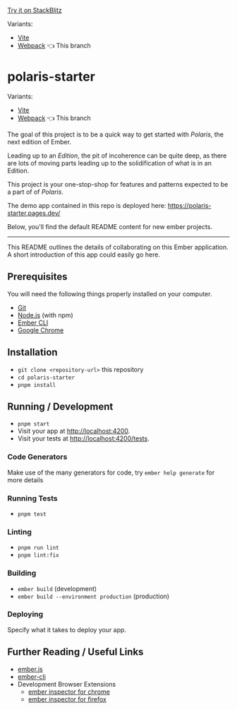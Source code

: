 [Try it on StackBlitz](https://stackblitz.com/github/nullVoxPopuli/polaris-starter/tree/main?file=README.md)

Variants:

- [Vite](https://github.com/NullVoxPopuli/polaris-starter/tree/main)
- [Webpack](https://github.com/NullVoxPopuli/polaris-starter/tree/webpack) 👈 This branch

# polaris-starter

Variants:
- [Vite](https://github.com/NullVoxPopuli/polaris-starter/tree/main) 
- [Webpack](https://github.com/NullVoxPopuli/polaris-starter/tree/webpack) 👈 This branch  


The goal of this project is to be a quick way to get started with _Polaris_, the next edition of Ember.

Leading up to an _Edition_, the pit of incoherence can be quite deep, as there are lots of moving parts leading up to the solidification of what is in an Edition.

This project is your one-stop-shop for features and patterns expected to be a part of of _Polaris_.

The demo app contained in this repo is deployed here: https://polaris-starter.pages.dev/

Below, you'll find the default README content for new ember projects.

---

This README outlines the details of collaborating on this Ember application.
A short introduction of this app could easily go here.

## Prerequisites

You will need the following things properly installed on your computer.

- [Git](https://git-scm.com/)
- [Node.js](https://nodejs.org/) (with npm)
- [Ember CLI](https://cli.emberjs.com/release/)
- [Google Chrome](https://google.com/chrome/)

## Installation

- `git clone <repository-url>` this repository
- `cd polaris-starter`
- `pnpm install`

## Running / Development

- `pnpm start`
- Visit your app at [http://localhost:4200](http://localhost:4200).
- Visit your tests at [http://localhost:4200/tests](http://localhost:4200/tests).

### Code Generators

Make use of the many generators for code, try `ember help generate` for more details

### Running Tests

- `pnpm test`

### Linting

- `pnpm run lint`
- `pnpm lint:fix`

### Building

- `ember build` (development)
- `ember build --environment production` (production)

### Deploying

Specify what it takes to deploy your app.

## Further Reading / Useful Links

- [ember.js](https://emberjs.com/)
- [ember-cli](https://cli.emberjs.com/release/)
- Development Browser Extensions
  - [ember inspector for chrome](https://chrome.google.com/webstore/detail/ember-inspector/bmdblncegkenkacieihfhpjfppoconhi)
  - [ember inspector for firefox](https://addons.mozilla.org/en-US/firefox/addon/ember-inspector/)

